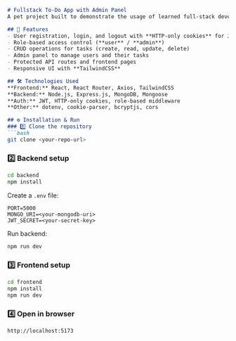 ````markdown
# Fullstack To-Do App with Admin Panel
A pet project built to demonstrate the usage of learned full-stack development concepts, including authentication, role-based access control, and CRUD operations for tasks.

## 🚀 Features
- User registration, login, and logout with **HTTP-only cookies** for JWT storage
- Role-based access control (**user** / **admin**)
- CRUD operations for tasks (create, read, update, delete)
- Admin panel to manage users and their tasks
- Protected API routes and frontend pages
- Responsive UI with **TailwindCSS**

## 🛠 Technologies Used
**Frontend:** React, React Router, Axios, TailwindCSS  
**Backend:** Node.js, Express.js, MongoDB, Mongoose  
**Auth:** JWT, HTTP-only cookies, role-based middleware  
**Other:** dotenv, cookie-parser, bcryptjs, cors  

## ⚙️ Installation & Run
### 1️⃣ Clone the repository
```bash
git clone <your-repo-url>
````

### 2️⃣ Backend setup

```bash
cd backend
npm install
```

Create a `.env` file:

```env
PORT=5000
MONGO_URI=<your-mongodb-uri>
JWT_SECRET=<your-secret-key>
```

Run backend:

```bash
npm run dev
```

### 3️⃣ Frontend setup

```bash
cd frontend
npm install
npm run dev
```

### 4️⃣ Open in browser

```
http://localhost:5173
```

